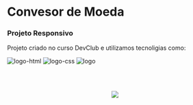 <h1>Convesor de Moeda</h1>

<h3>Projeto Responsivo</h3>

<p>Projeto criado no curso DevClub e utilizamos tecnoligias como:</p>

<img src="https://img.shields.io/badge/HTML5-E34F26?style=for-the-badge&logo=html5&logoColor=white"  alt="logo-html">
<img src="https://img.shields.io/badge/CSS3-1572B6?style=for-the-badge&logo=css3&logoColor=white" alt="logo-css">
<img src="https://img.shields.io/badge/JavaScript-F7DF1E?style=for-the-badge&logo=javascript&logoColor=black" alt="logo">

<br><br>

<div align="center">
<img src="https://user-images.githubusercontent.com/99223456/222996701-7f300a12-837d-4d55-95cd-a2ad013c030c.png">
</div>



